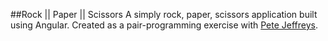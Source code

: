 ##Rock || Paper || Scissors
A simply rock, paper, scissors application built using Angular. 
Created as a pair-programming exercise with [Pete Jeffreys](https://github.com/topleft).
